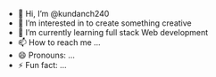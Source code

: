 - 👋 Hi, I’m @kundanch240
- 👀 I’m interested in to create something creative 
- 🌱 I’m currently learning full stack Web development 
- 📫 How to reach me ...
- 😄 Pronouns: ...
- ⚡ Fun fact: ...

<!---
kundanch240/kundanch240 is a ✨ special ✨ repository because its `README.md` (this file) appears on your GitHub profile.
You can click the Preview link to take a look at your changes.
--->
